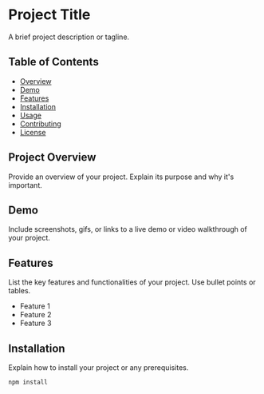 # Project Title

A brief project description or tagline.

## Table of Contents

- [Overview](#project-overview)
- [Demo](#demo)
- [Features](#features)
- [Installation](#installation)
- [Usage](#usage)
- [Contributing](#contributing)
- [License](#license)

## Project Overview

Provide an overview of your project. Explain its purpose and why it's important.

## Demo

Include screenshots, gifs, or links to a live demo or video walkthrough of your project.

## Features

List the key features and functionalities of your project. Use bullet points or tables.

- Feature 1
- Feature 2
- Feature 3

## Installation

Explain how to install your project or any prerequisites.

```bash
npm install
```
